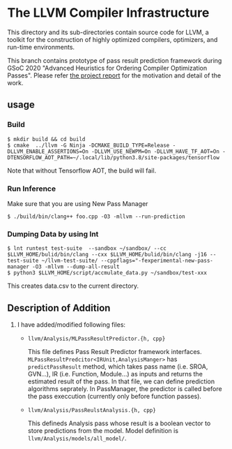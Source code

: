 # The LLVM Compiler Infrastructure
This directory and its sub-directories contain source code for LLVM, a toolkit for the construction of highly optimized compilers, optimizers, and run-time environments.

This branch contains prototype of pass result prediction framework during GSoC 2020 "Advanced Heuristics for Ordering Compiler Optimization Passes". 
Please refer [the project report](https://docs.google.com/document/d/1pbUPRSjYL5QHLEkwNTjnvdYvgiKaYO_LpyNaTKhTWEA/edit#heading=h.uj16i1ekvivz) for the motivation and detail of the work. 

## usage
### Build
```
$ mkdir build && cd build
$ cmake  ../llvm -G Ninja -DCMAKE_BUILD_TYPE=Release -DLLVM_ENABLE_ASSERTIONS=On -DLLVM_USE_NEWPM=On -DLLVM_HAVE_TF_AOT=On -DTENSORFLOW_AOT_PATH=~/.local/lib/python3.8/site-packages/tensorflow 
```
Note that without Tensorflow AOT, the build will fail. 

### Run Inference 
Make sure that you are using New Pass Manager
```
$ ./build/bin/clang++ foo.cpp -O3 -mllvm --run-prediction
```

### Dumping Data by using lnt
```
$ lnt runtest test-suite  --sandbox ~/sandbox/ --cc $LLVM_HOME/bulid/bin/clang --cxx $LLVM_HOME/bulid/bin/clang -j16 --test-suite ~/llvm-test-suite/ --cppflags="-fexperimental-new-pass-manager -O3 -mllvm --dump-all-result
$ python3 $LLVM_HOME/script/accmulate_data.py ~/sandbox/test-xxx
```
This creates data.csv to the current directory. 

## Description of Addition
1. I have added/modified following files:
    * `llvm/Analysis/MLPassResultPredictor.{h, cpp}`
    
       This file defines Pass Result Predictor framework interfaces. `MLPassResultPredcitor<IRUnit,AnalysisManger>` has `predictPassResult` method, which takes pass name (i.e. SROA, GVN...), IR (i.e. Function, Module...) as inputs and returns the estimated result of the pass. In that file, we can define prediction algorithms seprately. In PassManager, the predictor is called before the pass execcution (currently only before function passes).  
    * `llvm/Analysis/PassReulstAnalysis.{h, cpp}`
    
       This defineds Analysis pass whose result is a boolean vector to store predictions from the model. Model definition is `llvm/Analysis/models/all_model/`.
